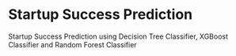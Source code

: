 # Startup Success Prediction 
 Startup Success Prediction using Decision Tree Classifier, XGBoost Classifier and Random Forest Classifier
